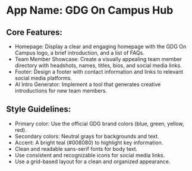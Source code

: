 # **App Name**: GDG On Campus Hub

## Core Features:

- Homepage: Display a clear and engaging homepage with the GDG On Campus logo, a brief introduction, and a list of FAQs.
- Team Member Showcase: Create a visually appealing team member directory with headshots, names, titles, bios, and social media links.
- Footer: Design a footer with contact information and links to relevant social media platforms.
- AI Intro Generator: Implement a tool that generates creative introductions for new team members.

## Style Guidelines:

- Primary color: Use the official GDG brand colors (blue, green, yellow, red).
- Secondary colors: Neutral grays for backgrounds and text.
- Accent: A bright teal (#008080) to highlight key information.
- Clean and readable sans-serif fonts for body text.
- Use consistent and recognizable icons for social media links.
- Use a grid-based layout for a clean and organized appearance.